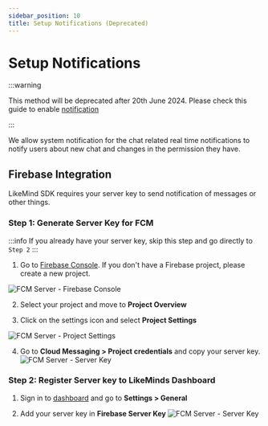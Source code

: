 ```yaml
---
sidebar_position: 10
title: Setup Notifications (Deprecated)
---
```


# Setup Notifications

:::warning

This method will be deprecated after 20th June 2024. Please check this guide to enable [notification](./notification-using-http-v1)

:::

We allow system notification for the chat related real time notifications to notify users about new chat and changes in the permission they have.

## Firebase Integration

LikeMind SDK requires your server key to send notification of messages or other things.

### Step 1: Generate Server Key for FCM

:::info
If you already have your server key, skip this step and go directly to `Step 2`
:::

1. Go to [Firebase Console](https://console.firebase.google.com/). If you don't have a Firebase project, please create a new project.

![FCM Server - Firebase Console](../static/img/fcm_server_key_1.png)

2. Select your project and move to **Project Overview**

3. Click on the settings icon and select **Project Settings**

![FCM Server - Project Settings](../static/img/fcm_server_key_2.png)

4. Go to **Cloud Messaging > Project credentials** and copy your server key.
   ![FCM Server - Server Key](../static/img/fcm_server_key_3.png)

### Step 2: Register Server key to LikeMinds Dashboard

1. Sign in to [dashboard](http://dashboard.likeminds.community/) and go to **Settings > General**

2. Add your server key in **Firebase Server Key**
   ![FCM Server - Server Key](../static/img/fcm_server_key_4.png)
